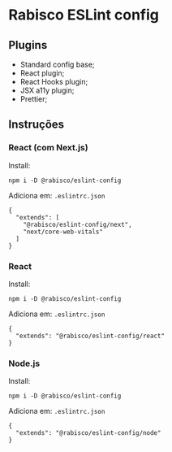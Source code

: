 # Rabisco ESLint config

## Plugins

- Standard config base;
- React plugin;
- React Hooks plugin;
- JSX a11y plugin;
- Prettier;

## Instruções

### React (com Next.js)

Install:
```
npm i -D @rabisco/eslint-config
```
Adiciona em: `.eslintrc.json`
```
{
  "extends": [
    "@rabisco/eslint-config/next", 
    "next/core-web-vitals"
  ]
}
```

### React

Install:
```
npm i -D @rabisco/eslint-config
```
Adiciona em: `.eslintrc.json`
```
{
  "extends": "@rabisco/eslint-config/react"
}
```

### Node.js

Install:
```
npm i -D @rabisco/eslint-config
```
Adiciona em: `.eslintrc.json`
```
{
  "extends": "@rabisco/eslint-config/node"
}
```
